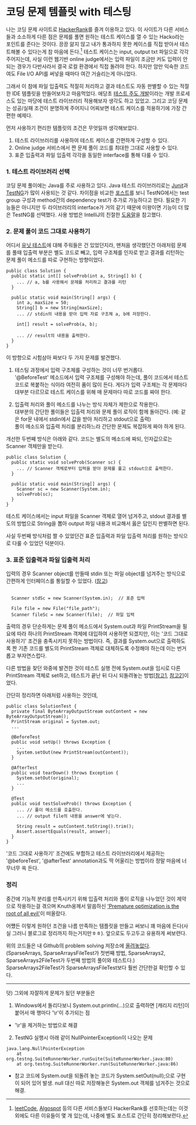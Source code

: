# 코딩 문제 템플릿 with 테스팅

나는 코딩 문제 사이트로 [HackerRank](https://www.hackerrank.com)를 즐겨 이용하고 있다. 이 사이트가 다른 서비스들과 소소하게 다른 점은 문제를 풀면 원하는 테스트 케이스를 열 수 있는 Hacko라는 포인트를 준다는 것이다. 끙끙 앓지 않고 내가 통과하지 못한 케이스를 직접 받아서 테스트해볼 수 있다는게 참 마음에 든다.[^1] 테스트 케이스는 input, output txt 파일으로 각각 주어지는데, 사실 이런 웹기반 online judge에서는 입력 파일이 조금만 커도 입력이 안되는 경우가 다반사라서 결국 로컬 환경에서 직접 돌려야 한다. 하지만 암만 익숙한 코드여도 File I/O API를 써넣을 때마다 여간 거슬리는게 아니었다.

그래서 이 참에 파일 입출력도 적절히 처리하고 결과 테스트도 자동 판별할 수 있는 적절한 IDE 템플릿을 만들어보자고 마음먹었다. 애당초 [테스트 주도 개발](https://ko.wikipedia.org/wiki/%ED%85%8C%EC%8A%A4%ED%8A%B8_%EC%A3%BC%EB%8F%84_%EA%B0%9C%EB%B0%9C)이라는 개발 프로세스도 있는 마당에 테스트 라이브러리 적용해보자 생각도 하고 있었고. 그리고 코딩 문제는 성공/실패 조건이 분명하게 주어지니 어찌보면 테스트 케이스를 적용하기에 가장 간편한 예제다.

먼저 사용하기 편리한 템플릿의 조건은 무엇일까 생각해보았다.

1. 테스트 라이브러리를 사용하여 테스트 케이스를 간편하게 구성할 수 있다.
2. Online judge 서비스에서 짠 문제 풀이 코드를 최대한 그대로 사용할 수 있다.
3. 표준 입출력과 파일 입출력 각각을 동일한 interface를 통해 다룰 수 있다.

### 1. 테스트 라이브러리 선택
코딩 문제 풀이에는 Java를 주로 사용하고 있다. Java 테스트 라이브러리로는 [Junit](http://junit.org/junit4/)과 [TestNG](http://testng.org/doc/index.html)가 많이 사용되는 것 같다. 차이점을 비교한 [포스트](http://www.mkyong.com/unittest/junit-4-vs-testng-comparison/)를 보니 TestNG에서는 test group 구성과 method간의 dependency test가 추가로 가능하다고 한다. 필요한 기능들은 아니지만 두 라이브러리의 interface가 거의 같기 때문에 이왕이면 기능이 더 많은 TestNG를 선택했다. 사용 방법은 IntelliJ의 친절한 [도움말](https://www.jetbrains.com/help/idea/2016.1/testing.html)을 참고했다.


### 2. 문제 풀이 코드 그대로 사용하기
어디서 [유닛 테스트](https://ko.wikipedia.org/wiki/%EC%9C%A0%EB%8B%9B_%ED%85%8C%EC%8A%A4%ED%8A%B8)에 대해 주워들은 건 있었던지라, 맨처음 생각했던건 아래처럼 문제를 풀때 입출력 부분은 별도 코드로 빼고, 입력 구조체를 인자로 받고 결과를 리턴하는 문제 풀이 메소드를 따로 구현하는 방향이었다.

<pre><code class="prettyprint lang-java linenums">public class Solution {
  public static int[] solveProb(int a, String[] b) {
    ... // a, b를 사용해서 문제를 처리하고 결과를 리턴
  }

  public static void main(String[] args) {
    int a, maxSize = 50;
    String[] b = new String[maxSize];
    ... // stdin의 내용을 받아 입력 자료 구조체 a, b에 저장한다.

    int[] result = solveProb(a, b);

    ... // result의 내용을 출력한다.
  }
}
</code></pre>

이 방향으로 시험삼아 짜보다 두 가지 문제를 발견했다.

1. 테스팅 과정에서 입력 구조체를 구성하는 것이 너무 번거롭다.  
'@BeforeTest' 메소드에서 입력 구조체를 구성해야 하는데, 풀이 코드에서 테스트 코드로 복붙하는 식이라 여전히 품이 많이 든다. 게다가 입력 구조체는 각 문제마다 대부분 다르므로 테스트 케이스를 위해 매 문제마다 따로 코드를 짜야 한다.

2. 입출력 처리와 풀이 메소드를 나누는 방식 자체가 제한으로 작용한다.  
대부분의 간단한 풀이들은 입출력 처리와 문제 풀이 로직이 함께 돌아간다. (예: 같은 for문 내에서 stdin에서 값을 받아 처리하고 stdout으로 출력)  
풀이 메소드와 입출력 처리를 분리하느라 간단한 문제도 복잡하게 짜야 하게 된다.

개선한 두번째 방식은 아래와 같다. 코드는 별도의 메소드에 짜되, 인자값으로는 Scanner 객체만을 받는다.

<pre><code class="prettyprint lang-java linenums">public class Solution {
  public static void solveProb(Scanner sc) {
    ... // Scanner 객체로부터 입력을 받아 문제를 풀고 stdout으로 출력한다.
  }

  public static void main(String[] args) {
    Scanner sc = new Scanner(System.in);
    solveProb(sc);
  }
}
</code></pre>

테스트 케이스에서는 input 파일을 Scanner 객체로 열어 넘겨주고, stdout 결과를 별도의 방법으로 String을 뽑아 output 파일 내용과 비교해서 옳은 답인지 판별하면 된다.

사실 두번째 방식처럼 짤 수 있었던건 표준 입출력과 파일 입출력 처리를 원하는 방식으로 다룰 수 있었던 덕분이다.


### 3. 표준 입출력과 파일 입출력 처리
입력의 경우 Scanner object를 만들때 stdin 또는 파일 object를 넘겨주는 방식으로 간편하게 인터페이스를 통일할 수 있었다. ([참고](http://stackoverflow.com/a/25992945))

<pre><code class="prettyprint lang-java linenums">
  Scanner stdSc = new Scanner(System.in);  // 표준 입력

  File file = new File("file_path");
  Scanner fileSc = new Scanner(file);  // 파일 입력
</code></pre>


출력의 경우 단순하게는 문제 풀이 메소드에서 System.out과 파일 PrintStream을 필요에 따라 하나의 PrintStream 객체에 대입하여 사용하면 되겠지만, 이는 '코드 그대로 사용하기' 조건을 충족시키지 못하는 방법이다. 즉, 결과를 System.out으로 출력하도록 짠 기존 코드를 별도의 PrintStream 객체로 대체하도록 수정해야 하는데 이는 번거롭고 부자연스럽다.

다른 방법을 찾던 와중에 발견한 것이 테스트 실행 전에 System.out을 임시로 다른 PrintStream 객체로 set하고, 테스트가 끝난 뒤 다시 되돌려놓는 방법[[참고1](http://stackoverflow.com/a/1119559), [참고2](http://epicdevs.com/8)]이었다.

간단히 정리하면 아래처럼 사용하는 것인데,
<pre><code class="prettyprint lang-java linenums">public class SolutionTest {
  private final ByteArrayOutputStream outContent = new ByteArrayOutputStream();
  PrintStream original = System.out;
  ...

  @BeforeTest
  public void setUp() throws Exception {
    ...
    System.setOut(new PrintStream(outContent));
  }

  @AfterTest
  public void tearDown() throws Exception {
    System.setOut(original);
    ...
  }

  @Test
  public void testSolveProb() throws Exception {
    ... // 풀이 메소드를 호출한다.
    ... // output file의 내용을 answer에 넣는다.

    String result = outContent.toString().trim();
    Assert.assertEquals(result, answer);
  }
}
</code></pre>

'코드 그대로 사용하기' 조건에도 부합하고 테스트 라이브러리에서 제공하는 '@beforeTest', '@afterTest' annotation과도 딱 어울리는 방법이라 정말 마음에 너무너무 쏙 든다.

### 정리

중간에 기능적 분리를 만족시키기 위해 입출력 처리와 풀이 로직을 나누었던 것이 제약으로 작용하는걸 겪으며 Knuth옹께서 말씀하신 ['Premature optimization is the root of all evil'](http://c2.com/cgi/wiki?PrematureOptimization)이 떠올랐다.

어쩄든 이렇게 원하던 조건을 나름 만족하는 템플릿을 만들고 써보니 꽤 마음에 든다(사실 그러니 블로그로 정리까지 하는거지만ㅎㅎ). 앞으로도 두고두고 유용하게 써보련다.

위의 코드들은 내 Github의 problem solving 저장소에 [올려놓았다](https://github.com/Ehwaz/ProblemSolving/tree/master/PSInJava/src/ehwaz/problem_solving/ds/arrays/SparseArrays).  
(SparseArrays, SparseArraysFileTest가 첫번째 방법, SparseArrays2, SparseArrays2FileTest가 두번째 방법의 풀이와 테스트다.)  
SparseArrays2FileTest가 SparseArraysFileTest보다 훨씬 간단한걸 확인할 수 있다.

- - -
덧) 그외에 자잘하게 문제가 됬던 부분들은

1. Windows에서 돌리다보니 System.out.println(...)으로 출력하면 [캐리지 리턴]이 붙어서 매 행마다 '\r'이 추가되는 점
 * '\r'을 제거하는 방법으로 해결

2. TestNG 실행시 아래 같이 NullPointerException이 나오는 문제
<pre><code class="prettyprint linenums">java.lang.NullPointerException
	at org.testng.SuiteRunnerWorker.runSuite(SuiteRunnerWorker.java:80)
	at org.testng.SuiteRunnerWorker.run(SuiteRunnerWorker.java:86)
</code></pre>
 * 참고 코드에 System.out을 되돌려 놓는 코드가 System.setOut(null);으로 구현이 되어 있어 발생. null 대신 따로 저장해놓은 System.out 객체를 넘겨주는 것으로 해결.

[^1]: [leetCode](https://leetcode.com/), [Algospot](https://algospot.com/) 등의 다른 서비스들보다 HackerRank를 선호하는데는 이것 외에도 다른 이유들이 몇 개 있는데, 나중에 별도 포스트로 간단히 정리해보련다.
